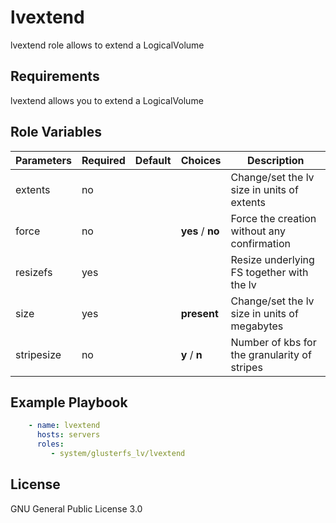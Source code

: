 lvextend
=========

lvextend role allows to extend a LogicalVolume

Requirements
------------
lvextend allows you to extend a LogicalVolume

Role Variables
--------------

| Parameters      | Required | Default | Choices        | Description                                |
| ----------      | -------- | ------- | -------        | -----------                                |
|extents          |no        |         |                |Change/set the lv size in units of extents  |
|force            |no        |         |**yes** / **no**|Force the creation without any confirmation |
|resizefs         |yes       |         |                |Resize underlying FS together with the lv   |
|size             |yes       |         |**present**     |Change/set the lv size in units of megabytes|
|stripesize       |no        |         |**y** / **n**   |Number of kbs for the granularity of stripes|


Example Playbook
----------------

```yaml
    - name: lvextend
      hosts: servers
      roles:
         - system/glusterfs_lv/lvextend
```

License
-------

GNU General Public License 3.0
